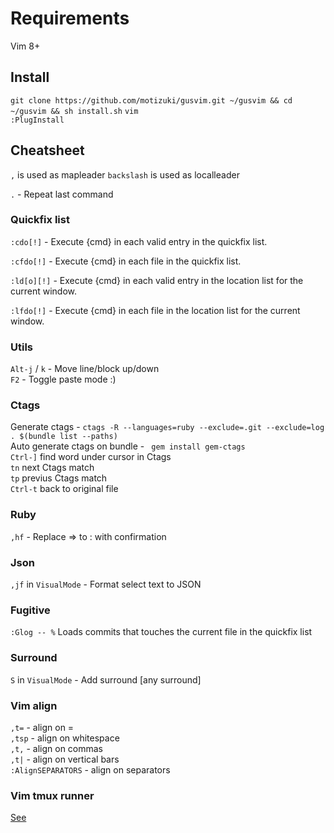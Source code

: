 # Requirements  

Vim 8+

## Install

`git clone https://github.com/motizuki/gusvim.git ~/gusvim && cd ~/gusvim && sh install.sh`
`vim`  
`:PlugInstall`

## Cheatsheet

`,` is used as mapleader `backslash` is used as localleader  

`.` - Repeat last command  

### Quickfix list

`:cdo[!]` - Execute {cmd} in each valid entry in the quickfix list.

`:cfdo[!]` - Execute {cmd} in each file in the quickfix list.

`:ld[o][!]` - Execute {cmd} in each valid entry in the location list for the current window.

`:lfdo[!]` - Execute {cmd} in each file in the location list for the current window. 

### Utils

`Alt-j` / `k` - Move line/block up/down  
`F2` - Toggle paste mode :)  

### Ctags

Generate ctags - `ctags -R --languages=ruby --exclude=.git --exclude=log . $(bundle list --paths)`  
Auto generate ctags on bundle - ` gem install gem-ctags`  
`Ctrl-]` find word under cursor in Ctags  
`tn` next Ctags match  
`tp` previus Ctags match  
`Ctrl-t` back to original file  

### Ruby

`,hf` - Replace => to : with confirmation  

### Json

`,jf` in `VisualMode` - Format select text to JSON  


### Fugitive

`:Glog -- %` Loads commits that touches the current file in the quickfix list

### Surround
`S` in `VisualMode` - Add surround [any surround]  

### Vim align
`,t=` - align on =  
`,tsp` - align on whitespace  
`,t,` - align on commas  
`,t|` - align on vertical bars  
`:AlignSEPARATORS` - align on separators  

### Vim tmux runner

[See](https://github.com/motizuki/gusvim/blob/222f1f65b83cb829bfc698232a5400f3af4c1357/plugins.vim#L48)
